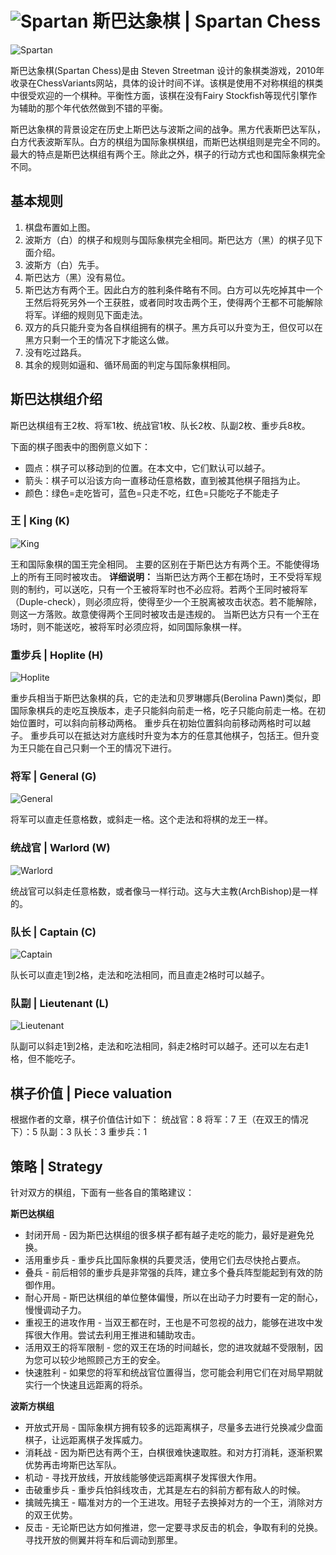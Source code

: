 # ![Spartan](https://github.com/gbtami/pychess-variants/blob/master/static/icons/spartan.svg) 斯巴达象棋 | Spartan Chess

![Spartan](https://github.com/gbtami/pychess-variants/blob/master/static/images/CVariantsGuide/Spartan.png)

斯巴达象棋(Spartan Chess)是由 Steven Streetman 设计的象棋类游戏，2010年收录在ChessVariants网站，具体的设计时间不详。该棋是使用不对称棋组的棋类中很受欢迎的一个棋种。平衡性方面，该棋在没有Fairy Stockfish等现代引擎作为辅助的那个年代依然做到不错的平衡。

斯巴达象棋的背景设定在历史上斯巴达与波斯之间的战争。黑方代表斯巴达军队，白方代表波斯军队。白方的棋组为国际象棋棋组，而斯巴达棋组则是完全不同的。最大的特点是斯巴达棋组有两个王。除此之外，棋子的行动方式也和国际象棋完全不同。
 
## 基本规则
1.  棋盘布置如上图。
2.	波斯方（白）的棋子和规则与国际象棋完全相同。斯巴达方（黑）的棋子见下面介绍。
3.	波斯方（白）先手。
4.	斯巴达方（黑）没有易位。
5.	斯巴达方有两个王。因此白方的胜利条件略有不同。白方可以先吃掉其中一个王然后将死另外一个王获胜，或者同时攻击两个王，使得两个王都不可能解除将军。详细的规则见下面走法。
6.	双方的兵只能升变为各自棋组拥有的棋子。黑方兵可以升变为王，但仅可以在黑方只剩一个王的情况下才能这么做。
7.  没有吃过路兵。
8.  其余的规则如逼和、循环局面的判定与国际象棋相同。

## 斯巴达棋组介绍
斯巴达棋组有王2枚、将军1枚、统战官1枚、队长2枚、队副2枚、重步兵8枚。

下面的棋子图表中的图例意义如下：
* 圆点：棋子可以移动到的位置。在本文中，它们默认可以越子。
* 箭头：棋子可以沿该方向一直移动任意格数，直到被其他棋子阻挡为止。
* 颜色：绿色=走吃皆可，蓝色=只走不吃，红色=只能吃子不能走子

### 王 | King (K)

![King](https://github.com/gbtami/pychess-variants/blob/master/static/images/CVariantsGuide/SpartanKing.png)
 
王和国际象棋的国王完全相同。
主要的区别在于斯巴达方有两个王。不能使得场上的所有王同时被攻击。
**详细说明：**
当斯巴达方两个王都在场时，王不受将军规则的制约，可以送吃，只有一个王被将军时也不必应将。若两个王同时被将军（Duple-check），则必须应将，使得至少一个王脱离被攻击状态。若不能解除，则这一方落败。故意使得两个王同时被攻击是违规的。
当斯巴达方只有一个王在场时，则不能送吃，被将军时必须应将，如同国际象棋一样。

### 重步兵 | Hoplite (H)

![Hoplite](https://github.com/gbtami/pychess-variants/blob/master/static/images/CVariantsGuide/SpartanHoplite.png)
 
重步兵相当于斯巴达象棋的兵，它的走法和贝罗琳娜兵(Berolina Pawn)类似，即国际象棋兵的走吃互换版本，走子只能斜向前走一格，吃子只能向前走一格。在初始位置时，可以斜向前移动两格。
重步兵在初始位置斜向前移动两格时可以越子。
重步兵可以在抵达对方底线时升变为本方的任意其他棋子，包括王。但升变为王只能在自己只剩一个王的情况下进行。

### 将军 | General (G)

![General](https://github.com/gbtami/pychess-variants/blob/master/static/images/CVariantsGuide/SpartanGeneral.png)
 
将军可以直走任意格数，或斜走一格。这个走法和将棋的龙王一样。

### 统战官 | Warlord (W)

![Warlord](https://github.com/gbtami/pychess-variants/blob/master/static/images/CVariantsGuide/SpartanWarlord.png)
 
统战官可以斜走任意格数，或者像马一样行动。这与大主教(ArchBishop)是一样的。

### 队长 | Captain (C)

![Captain](https://github.com/gbtami/pychess-variants/blob/master/static/images/CVariantsGuide/SpartanCaptain.png)
 
队长可以直走1到2格，走法和吃法相同，而且直走2格时可以越子。

### 队副 | Lieutenant (L)

![Lieutenant](https://github.com/gbtami/pychess-variants/blob/master/static/images/CVariantsGuide/SpartanLieutenant.png)
 
队副可以斜走1到2格，走法和吃法相同，斜走2格时可以越子。还可以左右走1格，但不能吃子。

## 棋子价值 | Piece valuation

根据作者的文章，棋子价值估计如下：
统战官：8
将军：7
王（在双王的情况下）：5
队副：3
队长：3
重步兵：1

## 策略 | Strategy
针对双方的棋组，下面有一些各自的策略建议：

**斯巴达棋组**
* 封闭开局 - 因为斯巴达棋组的很多棋子都有越子走吃的能力，最好是避免兑换。
* 活用重步兵 - 重步兵比国际象棋的兵要灵活，使用它们去尽快抢占要点。
* 叠兵 - 前后相邻的重步兵是非常强的兵阵，建立多个叠兵阵型能起到有效的防御作用。
* 耐心开局 - 斯巴达棋组的单位整体偏慢，所以在出动子力时要有一定的耐心，慢慢调动子力。
* 重视王的进攻作用 - 当双王都在时，王也是不可忽视的战力，能够在进攻中发挥很大作用。尝试去利用王推进和辅助攻击。
* 活用双王的将军限制 - 您的双王在场的时间越长，您的进攻就越不受限制，因为您可以较少地照顾己方王的安全。
* 快速胜利 - 如果您的将军和统战官位置得当，您可能会利用它们在对局早期就实行一个快速且远距离的将杀。

**波斯方棋组**
* 开放式开局 - 国际象棋方拥有较多的远距离棋子，尽量多去进行兑换减少盘面棋子，让远距离棋子发挥威力。
* 消耗战 - 因为斯巴达有两个王，白棋很难快速取胜。和对方打消耗，逐渐积累优势再击垮斯巴达军队。
* 机动 - 寻找开放线，开放线能够使远距离棋子发挥很大作用。
* 击破重步兵 - 重步兵怕斜线攻击，尤其是左右的斜前方都有敌人的时候。
* 擒贼先擒王 - 瞄准对方的一个王进攻。用轻子去换掉对方的一个王，消除对方的双王优势。
* 反击 - 无论斯巴达方如何推进，您一定要寻求反击的机会，争取有利的兑换。寻找开放的侧翼并将车和后调动到那里。
